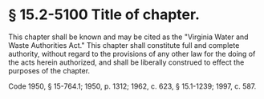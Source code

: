 # § 15.2-5100 Title of chapter.

<p>This chapter shall be known and may be cited as the "Virginia Water and Waste Authorities Act." This chapter shall constitute full and complete authority, without regard to the provisions of any other law for the doing of the acts herein authorized, and shall be liberally construed to effect the purposes of the chapter.</p><p>Code 1950, § 15-764.1; 1950, p. 1312; 1962, c. 623, § 15.1-1239; 1997, c. 587.</p>
